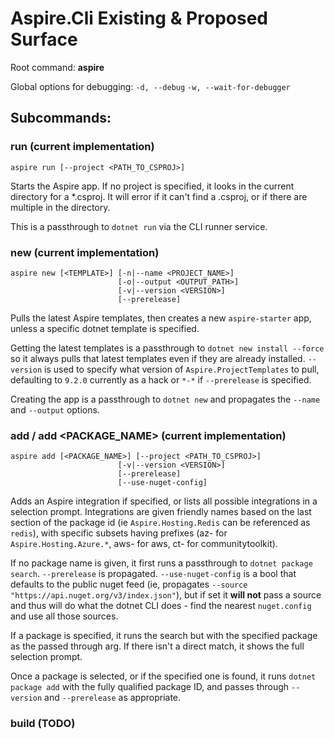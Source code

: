 # Aspire.Cli Existing & Proposed Surface

Root command: **aspire**

Global options for debugging:
`-d, --debug`
`-w, --wait-for-debugger`

## Subcommands:

### run (current implementation)

```cli
aspire run [--project <PATH_TO_CSPROJ>]
```
Starts the Aspire app. If no project is specified, it looks in the current directory for a *.csproj. It will error if it can't find a .csproj, or if there are multiple in the directory.

This is a passthrough to `dotnet run` via the CLI runner service.

### new (current implementation)

```cli
aspire new [<TEMPLATE>] [-n|--name <PROJECT_NAME>]
                        [-o|--output <OUTPUT_PATH>]
                        [-v|--version <VERSION>]
                        [--prerelease]
```

Pulls the latest Aspire templates, then creates a new `aspire-starter` app, unless a specific dotnet template is specified.

Getting the latest templates is a passthrough to `dotnet new install --force` so it always pulls that latest templates even if they are already installed. `--version` is used to specify what version of `Aspire.ProjectTemplates` to pull, defaulting to `9.2.0` currently as a hack or `*-*` if `--prerelease` is specified.

Creating the app is a passthrough to `dotnet new` and propagates the `--name` and `--output` options.

###  add / add <PACKAGE_NAME> (current implementation)

```cli
aspire add [<PACKAGE_NAME>] [--project <PATH_TO_CSPROJ>]
                        [-v|--version <VERSION>]
                        [--prerelease]
                        [--use-nuget-config]
```

Adds an Aspire integration if specified, or lists all possible integrations in a selection prompt. Integrations are given friendly names based on the last section of the package id (ie `Aspire.Hosting.Redis` can be referenced as `redis`), with specific subsets having prefixes (az- for `Aspire.Hosting.Azure.*`, aws- for aws, ct- for communitytoolkit).

If no package name is given, it first runs a passthrough to `dotnet package search`. `--prerelease` is propagated. `--use-nuget-config` is a bool that defaults to the public nuget feed (ie, propagates `--source "https://api.nuget.org/v3/index.json"`), but if set it **will not** pass a source and thus will do what the dotnet CLI does - find the nearest `nuget.config` and use all those sources.

If a package is specified, it runs the search but with the specified package as the passed through arg. If there isn't a direct match, it shows the full selection prompt.

Once a package is selected, or if the specified one is found, it runs `dotnet package add` with the fully qualified package ID, and passes through `--version` and `--prerelease` as appropriate.

### build (TODO)